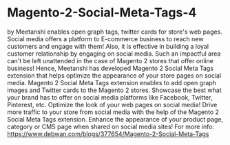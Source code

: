# Magento-2-Social-Meta-Tags-4
 by Meetanshi enables open graph tags, twitter cards for store's web pages. Social media offers a platform to E-commerce business to reach new customers and engage with them! Also, it is effective in building a loyal customer relationship by engaging on social media. Such an impactful area can't be left unattended in the case of Magento 2 stores that offer online business! Hence, Meetanshi has developed Magento 2 Social Meta Tags extension that helps optimize the appearance of your store pages on social media. Magento 2 Social Meta Tags extension enables to add open graph images and Twitter cards to the Magento 2 stores. Showcase the best what your brand has to offer on social media platforms like Facebook, Twitter, Pinterest, etc. Optimize the look of your web pages on social media! Drive more traffic to your store from social media with the help of the Magento 2 Social Meta Tags extension. Enhance the appearance of your product page, category or CMS page when shared on social media sites! For more info: https://www.debwan.com/blogs/377654/Magento-2-Social-Meta-Tags 
